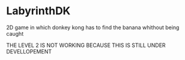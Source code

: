 # LabyrinthDK

2D game in which donkey kong has to find the banana whithout being caught

THE LEVEL 2 IS NOT WORKING BECAUSE THIS IS STILL UNDER DEVELLOPEMENT
